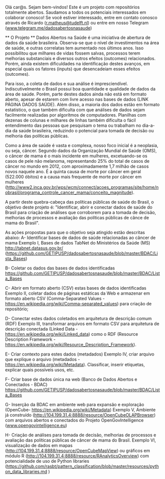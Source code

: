 Olá car@s. Sejam bem-vindos! Este é um projeto com repositórios totalmente abertos. 
Saudamos a todos os potenciais interessados em colaborar conosco!
Se você estiver interessado, entre em contato conosco através de Ricardo (r.matheus@tudelft.nl) ou entre em nosso Telegram (www.telegram.me/dadosabertosnasaude)

** O Projeto **
Dados Abertos na Saúde é uma iniciativa de abertura de dados da saúde brasileira. Observa-se que o nível de investimentos na área de saúde, e outras correlatas tem aumentado nos últimos anos. Isso possibilitou que milhares de vidas fossem salvas, processos terem melhorias substanciais e diversos outros efeitos (outcomes) relacionados. Porém, ainda existem dificuldades na identificação destes avanços, em especial quais os fatores (inputs) que desencadeiam esses efeitos (outcomes).

Para isso, a coleta de dados e sua análise é impresciendível. Indiscutivelmente o Brasil possui boa quantidade e qualidade de dados da área de saúde. Porém, parte destes dados ainda não está em formato aberto, apesar de estarem com livre acesso nas bases de dados (LINK PÁGINA DADOS SAÚDE). Além disso, a maioria dos dados estão em formato estatístico, o que também dificulta com que análises de dados sejam facilmente realizadas por algorítmos de computadores. Planilhas com dezenas de colunas e milhares de linhas também dificulta o fácil entendimento das pessoas que pesquisam o tema ou trabalham no dia-a-dia da saúde brasileira, reduzindo o potencial para tomada de decisão ou melhoria das políticas públicas.

Como a área de saúde é vasta e complexa, nosso foco inicial é a neoplasia, ou seja, câncer. Segundo dados da Organização Mundial de Saúde (OMS), o câncer de mama é o mais incidente em mulheres, excetuando-se os casos de pele não melanoma, representando 25% do total de casos de câncer no mundo em 2012, com aproximadamente 1,7 milhão de casos novos naquele ano. É a quinta causa de morte por câncer em geral (522.000 óbitos) e a causa mais frequente de morte por câncer em mulheres (http://www2.inca.gov.br/wps/wcm/connect/acoes_programas/site/home/nobrasil/programa_controle_cancer_mama/conceito_magnitude). 

A partir deste quebra-cabeça das políticas públicas de saúde do Brasil, o objetivo deste projeto é:
"Identificar, abrir e conectar dados de saúde do Brasil para criação de análises que corroborem para a tomada de decisão, melhorias de processos e avaliação das políticas públicas de cânce de mama do Brasil".

As ações propostas para que o objetivo seja atingido estão descritas abaixo: 
A- Identificar bases de dados de saúde relacionadas ao câncer de mama
Exemplo I, Bases de dados TabNet do Ministérios da Saúde (MS) http://tabnet.datasus.gov.br/
(https://github.com/GETIPUSP/dadosabertosnasaude/blob/master/BDAC/Lista_Bases)

B- Coletar os dados das bases de dados identificadas
https://github.com/GETIPUSP/dadosabertosnasaude/blob/master/BDAC/Lista_Bases

C- Abrir em formato aberto (CSV) estas bases de dados identificadas
Exemplo II, coletar dados de páginas estáticas da Web e armazenar em formato aberto CSV (Comma-Separated Values - https://en.wikipedia.org/wiki/Comma-separated_values) para criação de repositório;

D- Conectar estes dados coletados em arquitetura de descrição comum (RDF)
Exemplo III, transformar arquivos em formato CSV para arquitetura de descrição conectada (Linked Data - https://en.wikipedia.org/wiki/Linked_data) como o RDF (Resource Description Framework - https://en.wikipedia.org/wiki/Resource_Description_Framework).

E- Criar contexto para estes dados (metadados)
Exemplo IV, criar arquivo que explique o arquivo (metadados - https://en.wikipedia.org/wiki/Metadata). Classificar, inserir etiquetas, explicar quais possíveis usos, etc.

F- Criar base de dados única na web (Banco de Dados Abertos e Conectados - BDAC)
https://github.com/GETIPUSP/dadosabertosnasaude/blob/master/BDAC/Lista_Bases

G- Inserção da BDAC em ambiente web para expansão e exploração (OpenCube- https://en.wikipedia.org/wiki/Metadata)
Exemplo V, Ambiente já construído (http://104.199.31.4:8888/resource/OpenCubeOLAPBrowser) com arquivos abertos e conectados do Projeto OpenGovIntelligence (www.opengovintelligence.eu) 

H- Criação de análises para tomada de decisão, melhorias de processos e avaliação das políticas públicas de câncer de mama do Brasil.
Exemplo VI, visualização de dados em mapas (http://104.199.31.4:8888/resource/OpenCubeMapView) ou gráficos em módulo R (http://104.199.31.4:8888/resource/RAnalyticsOverview) com potencialidade de uso de Python libraries (https://github.com/rasbt/pattern_classification/blob/master/resources/python_data_libraries.md  )
